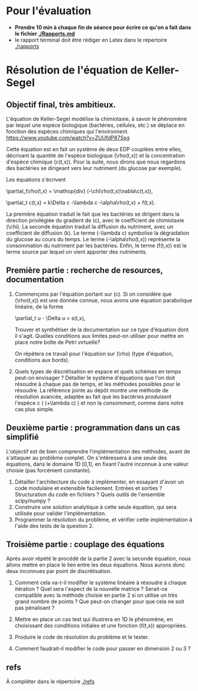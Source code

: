 # Pour l'évaluation

-   **Prendre 10 min à chaque fin de séance pour écrire ce qu'on a fait dans le
    fichier [./Rapports.md](./Rapports.md)**
-   le rapport terminal doit être rédiger en Latex dans le répertoire [./rapports](rapports)

# Résolution de l'équation de Keller-Segel

## Objectif final, très ambitieux.

L'équation de Keller-Segel modélise la chimiotaxie, à savoir le phénomène par lequel une espèce biologique (bactéries, 
cellules, etc.) se déplace en fonction des espèces chimiques qui l'environnent.
<https://www.youtube.com/watch?v=ZUUfdP87Ssg>

Cette équation est en fait un système de deux EDP couplées entre elles, décrivant la quantité de l'espèce biologique \(\rho(t,x)\) et la concentration d'espèce chimique \(c(t,x)\). Pour la suite, nous dirons que nous regardons des bactéries se dirigeant vers leur nutriment (du glucose par exemple).

Les équations s'écrivent

\partial_t\rho(t,x) = \mathop{div} (-\chi\rho(t,x)\nabla\c(t,x)), 

\partial_t c(t,x) = k\Delta c -\lambda c -\alpha\rho(t,x) + f(t,x).

La première équation traduit le fait que les bactéries se dirigent dans la direction privilégiée du gradient de \(c\), 
avec le coefficient de chimiotaxie \(\chi\). La seconde équation traduit la diffusion du nutriment, 
avec un coefficient de diffusion \(k\). Le terme \(-\lambda c\) symbolise la dégradation du glucose au cours du temps.
Le terme \(-\alpha\rho(t,x)\) représente la consommation du nutriment par les bactéries.
Enfin, le terme \(f(t,x)\) est le terme source par lequel on vient apporter des nutriments.

## Première partie : recherche de resources, documentation

1.  Commençons par l'équation portant sur \(c\). Si on considère que \(\rho(t,x)\) est une donnée connue,
    nous avons une équation parabolique linéaire, de la forme

    \partial_t u - \Delta u = s(t,x),

    Trouver et synthétiser de la documentation sur ce type d'équation dont il s'agit. Quelles conditions
    aux limites peut-on utiliser pour mettre en place notre boîte de Petri virtuelle?

    On répètera ce travail pour l'équation sur \(\rho\) (type d'équation, conditions aux bords).

2.  Quels types de discrétisation en espace et quels schémas en temps peut-on envisager ?
    Détailler le système d'équations que l'on doit résoudre à chaque pas de temps, 
    et les méthodes possibles pour le résoudre.
    La référence jointe au dépôt montre une méthode de résolution avancée, adaptée au fait que les bactéries *produisent*
    l'espèce c ( \(+\lambda c\) ) et non la *consomment*, comme dans notre cas plus simple.

## Deuxième partie : programmation dans un cas simplifié

L'objectif est de bien comprendre l'implémentation des méthodes, avant de
s'attaquer au problème complet. On s'intéressera à une seule des équations, 
dans le domaine 1D [0,1], en fixant l'autre inconnue à une valeur choisie (pas forcément constante).

1.  Détailler l'architecture du code à implémenter, en essayant d'avoir un code
    modulaire et extensible facilement. Entrées et sorties ? Structuration du
    code en fichiers ? Quels outils de l'ensemble scipy/numpy ?
2.  Construire une solution analytique à cette seule équation, qui sera utilisée pour
    valider l'implémentation.
3.  Programmer la résolution du problème, et vérifier cette
    implémentation à l'aide des tests de la question 2.

## Troisième partie : couplage des équations

Après avoir répété le procédé de la partie 2 avec la seconde équation, nous allons mettre en
place le lien entre les deux équations. Nous aurons donc deux inconnues par point de discrétisation.

1.  Comment cela va-t-il modifier le système linéaire à résoudre à chaque itération ?
    Quel sera l'aspect de la nouvelle matrice ? Serait-ce compatible avec la méthode choisie en partie 2 
    si on utilise un très grand nombre de points ?
    Que peut-on changer pour que cela ne soit pas pénalisant ?

2.  Mettre en place un cas test qui illustrera en 1D le phénomène, en choisissant des conditions
    initiales et une fonction \(f(t,x)\) appropriées.

3.  Produire le code de résolution du problème et le tester.

3.  Comment faudrait-il modifier le code pour passer en dimension 2 ou 3 ?

## refs

À compléter dans le répertoire [./refs](./refs)
